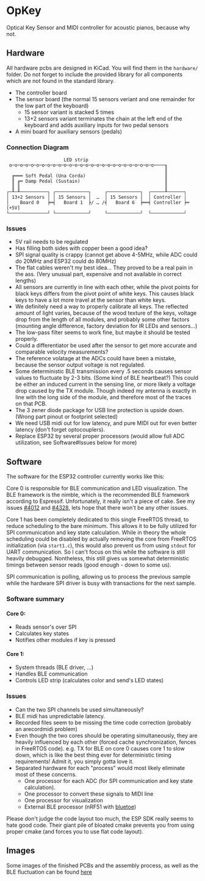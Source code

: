 # OpKey

Optical Key Sensor and MIDI controller for acoustic pianos, because why not.

## Hardware

All hardware pcbs are designed in KiCad. You will find them in the `hardware/` folder.
Do not forget to include the provided library for all components which are not found in the standard library.

* The controller board
* The sensor board (the normal 15 sensors veriant and one remainder for the low part of the keyboard)
  - 15 sensor variant is stacked 5 times
  - 13+2 sensors variant terminates the chain at the left end of the keyboard and adds auxiliary inputs for two pedal sensors
* A mini board for auxiliary sensors (pedals)

### Connection Diagram

```
                     LED strip
 o─o─o─o─o─o─o─o─o─o─o─o─o─o─o─o─o─o─o─o─o─o─o─o─o─o─o────╖
                                                          ║
  ╔═══ Soft Pedal (Una Corda)                             ║
  ║ ╔═ Damp Pedal (Sustain)                               ║
  ║ ║                                                     ║
┌─╨─╨──────────┐ ┌────────────┐     ┌────────────┐  ┌─────╨──────┐
│ 13+2 Sensors │ │ 15 Sensors │  …  │ 15 Sensors │  │ Controller │
│    Board 0   ╞═╡   Board 1  ╞/ … /╡   Board 6  ╞══╡ Controller ╞═ [+5V]
└──────────────┘ └────────────┘     └────────────┘  └────────────┘
```

### Issues

* 5V rail needs to be regulated
* Has filling both sides with copper been a good idea?
* SPI signal quality is crappy (cannot get above 4-5MHz, while ADC could do 20MHz and ESP32 could do 80MHz)
* The flat cables weren't my best idea... They proved to be a real pain in the ass.
  (Very unusual part, expensive and not available in correct lengths)
* All sensors are currently in line with each other, while the pivot points for black keys
  differs from the pivot point of white keys. This causes black keys to have a lot more travel at the
  sensor than white keys.
* We definitely need a way to properly calibrate all keys. The reflected amount of light
  varies, because of the wood texture of the keys, voltage drop from the length of all modules,
  and probably some other factors (mounting angle difference, factory deviation for IR LEDs and sensors...)
* The low-pass filter seems to work fine, but maybe it should be tested properly.
* Could a differentiator be used after the sensor to get more accurate and comparable velocity measurements? 
* The reference volatage at the ADCs could have been a mistake,
  because the sensor output voltage is not regulated.
* Some deterministic BLE transmission every .5 seconds causes sensor values to fluctuate by 2-3 bits. (Some kind of BLE heartbeat?)
  This could be either an induced current in the sensing line, or more likely a voltage drop caused by the TX module.
  Though indeed my antenna is exactly in line with the long side of the module, and therefore most of the traces on that PCB.
* The 3 zener diode package for USB line protection is upside down. (Wrong part pinout or footprint selected)
* We need USB midi out for low latency, and pure MIDI out for even better latency (don't forget optocouplers).
* Replace ESP32 by several proper processors (would allow full ADC utilization, see Software#Issues below for more)


## Software

The software for the ESP32 controller currently works like this:

Core 0 is responsible for BLE communication and LED visualization.
The BLE framework is the nimble, which is the recommended BLE framework according to Espressif.
Unfortunately, it really isn't a piece of cake.
See my issues [#4012](https://github.com/espressif/esp-idf/issues/4012)
and [#4328](https://github.com/espressif/esp-idf/issues/4328),
lets hope that there won't be any other issues.

Core 1 has been completely dedicated to this single FreeRTOS thread, to reduce scheduling
to the bare minimum. This allows it to be fully utilized for SPI communication and key state
calculation. While in theory the whole scheduling could be disabled by actually removing the
core from FreeRTOS initialization (via `start1.c`), this would also prevent us from using
`stdout` for UART communication. So I can't focus on this while the software is still heavily debugged.
Nontheless, this still gives us somewhat deterministic timings between sensor reads (good enough - down to some us).

SPI communication is polling, allowing us to process the previous sample while the
hardware SPI driver is busy with transactions for the next sample.

### Software summary

#### Core 0:

* Reads sensor's over SPI 
* Calculates key states
* Notifies other modules if key is pressed

#### Core 1:

* System threads (BLE driver, ...)
* Handles BLE communication
* Controls LED strip (calculates color and send's LED states)

### Issues

* Can the two SPI channels be used simultaneously?
* BLE midi has unpredictable latency.
* Recorded files seem to be missing the time code correction (probably an arecordmidi problem)
* Even though the two cores should be operating simultaneously, they are heavily influenced
  by each other (forced cache synchronization, fences in FreeRTOS code). e.g. TX for BLE on core 0
  causes core 1 to slow down, which is like the best thing ever for deterministic timing requirements!
  Admit it, you simply gotta love it.
* Separated hardware for each "process" would most likely eliminate most of these concerns.
  - One processor for each ADC (for SPI communication and key state calculation).
  - One processor to convert these signals to MIDI line
  - One processor for visualization
  - External BLE processor (nRF51 with [bluetoe](https://github.com/TorstenRobitzki/bluetoe))

Please don't judge the code layout too much, the ESP SDK really seems to hate good code.
Their giant pile of bloated cmake prevents you from using proper cmake (and forces you to use flat code layout).

## Images

Some images of the finished PCBs and the assembly process, as well as the BLE fluctuation
can be found [here](IMAGES.md)
